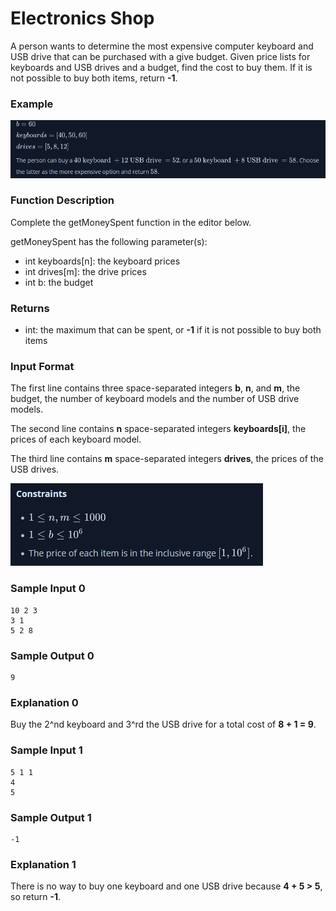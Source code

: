 # Electronics Shop

A person wants to determine the most expensive computer keyboard and USB drive that can be purchased with a give budget. Given price lists for keyboards and USB drives and a budget, find the cost to buy them. If it is not possible to buy both items, return **-1**.

### Example

![Alt text](images/image.png)

### Function Description

Complete the getMoneySpent function in the editor below.

getMoneySpent has the following parameter(s):

- int keyboards[n]: the keyboard prices
- int drives[m]: the drive prices
- int b: the budget

### Returns

- int: the maximum that can be spent, or **-1** if it is not possible to buy both items

### Input Format

The first line contains three space-separated integers **b**, **n**, and **m**, the budget, the number of keyboard models and the number of USB drive models.

The second line contains **n** space-separated integers **keyboards[i]**, the prices of each keyboard model.

The third line contains **m** space-separated integers **drives**, the prices of the USB drives.

![Alt text](images/image-1.png)

### Sample Input 0

    10 2 3
    3 1
    5 2 8

### Sample Output 0

    9

### Explanation 0

Buy the 2^nd keyboard and 3^rd the USB drive for a total cost of **8 + 1 = 9**.

### Sample Input 1

    5 1 1
    4
    5

### Sample Output 1

    -1

### Explanation 1

There is no way to buy one keyboard and one USB drive because **4 + 5 > 5**, so return **-1**.
